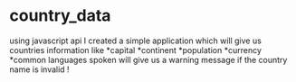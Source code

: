 # country_data
using javascript api I created a simple application which will give us countries information like 
*capital
*continent
*population
*currency
*common languages spoken
will give us a warning  message if the country name is invalid !
